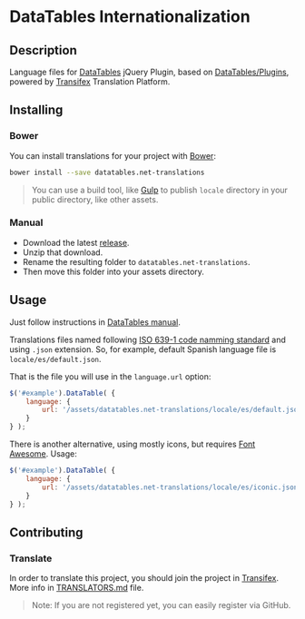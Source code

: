 # DataTables Internationalization

## Description
Language files for [DataTables](http://datatables.net) jQuery Plugin, based on [DataTables/Plugins](https://github.com/DataTables/Plugins), powered by [Transifex](https://www.transifex.com/nelson6e65/datatables-translations/) Translation Platform.

## Installing

### Bower
You can install translations for your project with [Bower](http://bower.io):

```bash
bower install --save datatables.net-translations
```

>You can use a build tool, like [Gulp](http://gulpjs.com/) to publish `locale` directory in your public directory, like other assets.

### Manual
- Download the latest [release](https://github.com/nelson6e65/datatables.net-translations/releases).
- Unzip that download.
- Rename the resulting folder to `datatables.net-translations`.
- Then move this folder into your assets directory.


## Usage
Just follow instructions in [DataTables manual](http://datatables.net/manual/i18n).

Translations files named following [ISO 639-1 code namming standard](http://www.loc.gov/standards/iso639-2/php/code_list.php) and using `.json` extension.
So, for example, default Spanish language file is `locale/es/default.json`.

That is the file you will use in the `language.url` option:

```js
$('#example').DataTable( {
    language: {
        url: '/assets/datatables.net-translations/locale/es/default.json'
    }
} );
```

There is another alternative, using mostly icons, but requires [Font Awesome](http://fortawesome.github.io/Font-Awesome/). Usage:

```js
$('#example').DataTable( {
    language: {
        url: '/assets/datatables.net-translations/locale/es/iconic.json'
    }
} );
```

## Contributing

### Translate
In order to translate this project, you should join the project in [Transifex](https://www.transifex.com/nelson6e65/datatables-translations/). More info in [TRANSLATORS.md](TRANSLATORS.md) file.

>Note: If you are not registered yet, you can easily register via GitHub.
